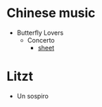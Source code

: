 # Chinese music
- Butterfly Lovers
  - Concerto
    - [sheet](https://drive.google.com/file/d/1vd-TU2PLWl-QpffLSeJCF7f2QQXFpZh-/view?usp=sharing)

# Litzt
- Un sospiro